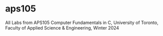 # aps105
All Labs from APS105 Computer Fundamentals in C, University of Toronto, Faculty of Applied Science & Engineering, Winter 2024
